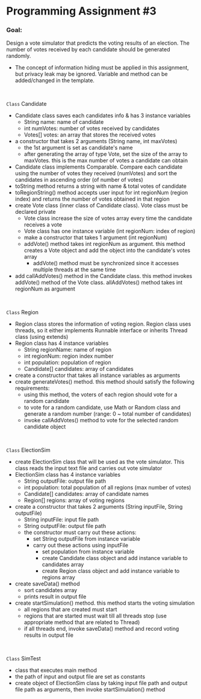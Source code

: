 # **Programming Assignment #3**

### **Goal:**
Design a vote simulator that predicts the voting results of an election. The number of votes received by each candidate should be generated randomly.
- The concept of information hiding must be applied in this assignment, but privacy leak may be ignored. Variable and method can be added/changed in the template.

<br/>

`Class` Candidate
- Candidate class saves each candidates info & has 3 instance variables
    - String name: name of candidate
    - int numVotes: number of votes received by candidates
    - Votes[] votes: an array that stores the received votes
- a constructor that takes 2 arguments (String name, int maxVotes)
    - the 1st argument is set as candidate's name
    - after generating the array of type Vote, set the size of the array to maxVotes. this is the max number of votes a candidate can obtain
- Candidate class implements Comparable. Compare each candidate using the number of votes they received (numVotes) and sort the candidates in ascending order (of number of votes)
- toString method returns a string with name & total votes of candidate
- toRegionString()  method accepts user input for int regionNum (region index) and returns the number of votes obtained in that region
- create Vote class (inner class of Candidate class). Vote class must be declared private
    - Vote class increase the size of votes array every time the candidate receives a vote
    - Vote class has one instance variable (int regionNum: index of region)
    - make a constructor that takes 1 argument (int regionNum)
    - addVote() method takes int regionNum as argument. this method creates a Vote object and add the object into the candidate's votes array
        - addVote() method must be synchronized since it accesses multiple threads at the same time
- add callAddVotes() method in the Candidate class. this method invokes addVote() method of the Vote class. allAddVotes() method takes int regionNum as argument 

<br/>

`Class` Region
- Region class stores the information of voting region. Region class uses threads, so it either implements Runnable interface or inherits Thread class (using extends)
- Region class has 4 instance variables
    - String regionName: name of region
    - int regionNum: region index number
    - int population: population of region
    - Candidate[] candidates: array of candidates
- create a constructor that takes all instance variables as arguments
- create generateVotes() method. this method should satisfy the following requirements:
    - using this method, the voters of each region should vote for a random candidate
    - to vote for a random candidate, use Math or Random class and generate a random number (range: 0 ~ total number of candidates)
    - invoke callAddVotes() method to vote for the selected random candidate object 

<br/>

`Class` ElectionSim
- create ElectionSim class that will be used as the vote simulator. This class reads the input text file and carries out vote simulator
- ElectionSim class has 4 instance variables
    - String outputFile: output file path
    - int population: total population of all regions (max number of votes)
    - Candidate[] candidates: array of candidate names
    - Region[] regions: array of voting regions
- create a constructor that takes 2 arguments (String inputFile, String outputFile)
    - String inputFile: input file path
    - String outputFile: output file path
    - the constructor must carry out these actions:
        - set String outputFile from instance variable
        - carry out these actions using inputFile
            - set population from instance variable
            - create Candidate class object and add instance variable to candidates array
            - create Region class object and add instance variable to regions array
- create saveData() method
    - sort candidates array
    - prints result in output file
- create startSimulation() method. this method starts the voting simulation
    - all regions that are created must start
    - regions that are started must wait till all threads stop (use appropriate method that are related to Thread)
    - if all threads end, invoke saveData() method and record voting results in output file

<br/>

`Class` SimTest
- class that executes main method
- the path of input and output file are set as constants
- create object of ElectionSim class by taking input file path and output file path as arguments, then invoke startSimulation() method
